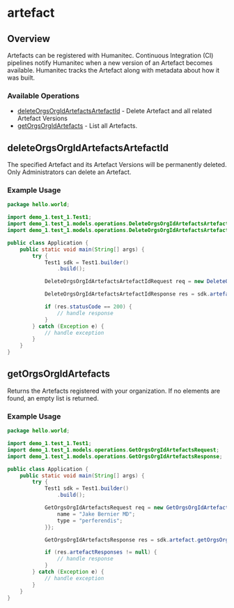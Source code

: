 # artefact

## Overview

Artefacts can be registered with Humanitec. Continuous Integration (CI) pipelines notify Humanitec when a new version of an Artefact becomes available. Humanitec tracks the Artefact along with metadata about how it was built.
<SchemaDefinition schemaRef="#/components/schemas/ArtefactRequest" />


### Available Operations

* [deleteOrgsOrgIdArtefactsArtefactId](#deleteorgsorgidartefactsartefactid) - Delete Artefact and all related Artefact Versions
* [getOrgsOrgIdArtefacts](#getorgsorgidartefacts) - List all Artefacts.

## deleteOrgsOrgIdArtefactsArtefactId

The specified Artefact and its Artefact Versions will be permanently deleted. Only Administrators can delete an Artefact.

### Example Usage

```java
package hello.world;

import demo_1.test_1.Test1;
import demo_1.test_1.models.operations.DeleteOrgsOrgIdArtefactsArtefactIdRequest;
import demo_1.test_1.models.operations.DeleteOrgsOrgIdArtefactsArtefactIdResponse;

public class Application {
    public static void main(String[] args) {
        try {
            Test1 sdk = Test1.builder()
                .build();

            DeleteOrgsOrgIdArtefactsArtefactIdRequest req = new DeleteOrgsOrgIdArtefactsArtefactIdRequest("iusto", "excepturi");            

            DeleteOrgsOrgIdArtefactsArtefactIdResponse res = sdk.artefact.deleteOrgsOrgIdArtefactsArtefactId(req);

            if (res.statusCode == 200) {
                // handle response
            }
        } catch (Exception e) {
            // handle exception
        }
    }
}
```

## getOrgsOrgIdArtefacts

Returns the Artefacts registered with your organization. If no elements are found, an empty list is returned.

### Example Usage

```java
package hello.world;

import demo_1.test_1.Test1;
import demo_1.test_1.models.operations.GetOrgsOrgIdArtefactsRequest;
import demo_1.test_1.models.operations.GetOrgsOrgIdArtefactsResponse;

public class Application {
    public static void main(String[] args) {
        try {
            Test1 sdk = Test1.builder()
                .build();

            GetOrgsOrgIdArtefactsRequest req = new GetOrgsOrgIdArtefactsRequest("nisi") {{
                name = "Jake Bernier MD";
                type = "perferendis";
            }};            

            GetOrgsOrgIdArtefactsResponse res = sdk.artefact.getOrgsOrgIdArtefacts(req);

            if (res.artefactResponses != null) {
                // handle response
            }
        } catch (Exception e) {
            // handle exception
        }
    }
}
```
